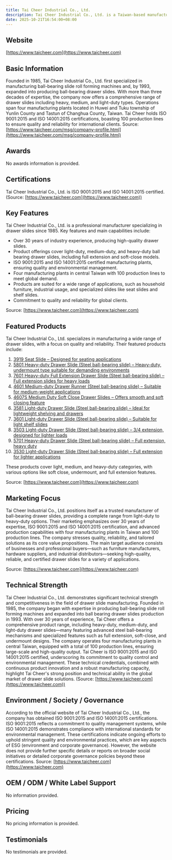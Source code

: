 ```yaml
---
title: Tai Cheer Industrial Co., Ltd.
description: Tai Cheer Industrial Co., Ltd. is a Taiwan-based manufacturer specializing in high-quality drawer slides, providing light to heavy-duty options from ISO 9001 and ISO 14001 certified facilities with over 30 years of industry experience.
date: 2025-10-21T16:54:00+08:00
---
```


## Website
[https://www.taicheer.com](https://www.taicheer.com)

## Basic Information
Founded in 1985, Tai Cheer Industrial Co., Ltd. first specialized in manufacturing ball-bearing slide roll forming machines and, by 1993, expanded into producing ball-bearing drawer slides. With more than three decades of expertise, the company now offers a comprehensive range of drawer slides including heavy, medium, and light-duty types. Operations span four manufacturing plants located in Huwei and Tuku township of Yunlin County and Tastun of Changhua County, Taiwan. Tai Cheer holds ISO 9001:2015 and ISO 14001:2015 certifications, boasting 100 production lines to ensure quality and reliability for international clients.
Source: [https://www.taicheer.com/msg/company-profile.html](https://www.taicheer.com/msg/company-profile.html)

## Awards
No awards information is provided.

## Certifications
Tai Cheer Industrial Co., Ltd. is ISO 9001:2015 and ISO 14001:2015 certified.
(Source: [https://www.taicheer.com](https://www.taicheer.com))

## Key Features
Tai Cheer Industrial Co., Ltd. is a professional manufacturer specializing in drawer slides since 1985. Key features and main capabilities include:

- Over 30 years of industry experience, producing high-quality drawer slides.
- Product offerings cover light-duty, medium-duty, and heavy-duty ball bearing drawer slides, including full extension and soft-close models.
- ISO 9001:2015 and ISO 14001:2015 certified manufacturing plants, ensuring quality and environmental management.
- Four manufacturing plants in central Taiwan with 100 production lines to meet global demand.
- Products are suited for a wide range of applications, such as household furniture, industrial usage, and specialized slides like seat slides and shelf slides.
- Commitment to quality and reliability for global clients.

Source: [https://www.taicheer.com](https://www.taicheer.com)

## Featured Products
Tai Cheer Industrial Co., Ltd. specializes in manufacturing a wide range of drawer slides, with a focus on quality and reliability. Their featured products include:

1. [3919 Seat Slide – Designed for seating applications](https://www.taicheer.com/product-3919-Seat-Slide-3919.html)
2. [5801 Heavy-duty Drawer Slide (Steel ball-bearing slide) – Heavy-duty, undermount type suitable for demanding environments](https://www.taicheer.com/5801-steel-ball-bearing-drawer-slide.html)
3. [7601 Heavy-duty Full Extension Drawer Slide (Steel ball-bearing slide) – Full extension slides for heavy loads](https://www.taicheer.com/7601-steel-ball-bearing-drawer-slide.html)
4. [4601 Medium-duty Drawer Runner (Steel ball-bearing slide) – Suitable for medium-weight applications](https://www.taicheer.com/4601-steel-ball-bearing-drawer-slide.html)
5. [4607S Medium Duty Soft Close Drawer Slides – Offers smooth and soft closing feature](https://www.taicheer.com/4607s-steel-ball-bearing-drawer-slide.html)
6. [3581 Light-duty Drawer Slide (Steel ball-bearing slide) – Ideal for lightweight shelving and drawers](https://www.taicheer.com/3581-steel-ball-bearing-drawer-slide.html)
7. [3601 Light-duty Drawer Slide (Steel ball-bearing slide) – Suitable for light shelf slides](https://www.taicheer.com/3601-steel-ball-bearing-drawer-slide.html)
8. [3503 Light-duty Drawer Slide (Steel ball-bearing slide) – 3/4 extension, designed for lighter loads](https://www.taicheer.com/product-3503-Light-duty-Drawer-Slide---Steel-ball-bearing-slide-3503.html)
9. [5701 Heavy-duty Drawer Slide (Steel ball-bearing slide) – Full extension, heavy duty](https://www.taicheer.com/product-5701-Heavy-duty-Drawer-Slide,-Steel-ball-bearing-slide-5701.html)
10. [3530 Light-duty Drawer Slide (Steel ball-bearing slide) – Full extension for lighter applications](https://www.taicheer.com/product-3530-Light-duty-Drawer-Slide---Steel-ball-bearing-slide-3530.html)

These products cover light, medium, and heavy-duty categories, with various options like soft close, undermount, and full extension features.

Source: [https://www.taicheer.com](https://www.taicheer.com)

## Marketing Focus
Tai Cheer Industrial Co., Ltd. positions itself as a trusted manufacturer of ball-bearing drawer slides, providing a complete range from light-duty to heavy-duty options. Their marketing emphasizes over 30 years of expertise, ISO 9001:2015 and ISO 14001:2015 certification, and advanced production capabilities with four manufacturing plants in Taiwan and 100 production lines. The company stresses quality, reliability, and tailored solutions as its core value propositions. The main target audience consists of businesses and professional buyers—such as furniture manufacturers, hardware suppliers, and industrial distributors—seeking high-quality, reliable, and certified drawer slides for a variety of applications.

Source: [https://www.taicheer.com](https://www.taicheer.com)

## Technical Strength
Tai Cheer Industrial Co., Ltd. demonstrates significant technical strength and competitiveness in the field of drawer slide manufacturing. Founded in 1985, the company began with expertise in producing ball-bearing slide roll forming machines and expanded into ball bearing drawer slides production in 1993. With over 30 years of experience, Tai Cheer offers a comprehensive product range, including heavy-duty, medium-duty, and light-duty drawer slides—many featuring advanced steel ball-bearing mechanisms and specialized features such as full extension, soft-close, and undermount designs. The company operates four manufacturing plants in central Taiwan, equipped with a total of 100 production lines, ensuring large-scale and high-quality output. Tai Cheer is ISO 9001:2015 and ISO 14001:2015 certified, underscoring its commitment to quality control and environmental management. These technical credentials, combined with continuous product innovation and a robust manufacturing capacity, highlight Tai Cheer's strong position and technical ability in the global market of drawer slide solutions.
(Source: [https://www.taicheer.com](https://www.taicheer.com))

## Environment / Society / Governance
According to the official website of Tai Cheer Industrial Co., Ltd., the company has obtained ISO 9001:2015 and ISO 14001:2015 certifications. ISO 9001:2015 reflects a commitment to quality management systems, while ISO 14001:2015 demonstrates compliance with international standards for environmental management. These certifications indicate ongoing efforts to uphold stringent quality and environmental practices, which are key aspects of ESG (environment and corporate governance). However, the website does not provide further specific details or reports on broader social initiatives or detailed corporate governance policies beyond these certifications.
Source: [https://www.taicheer.com](https://www.taicheer.com)

## OEM / ODM / White Label Support
No information provided.

## Pricing
No pricing information is provided.

## Testimonials
No testimonials are provided.